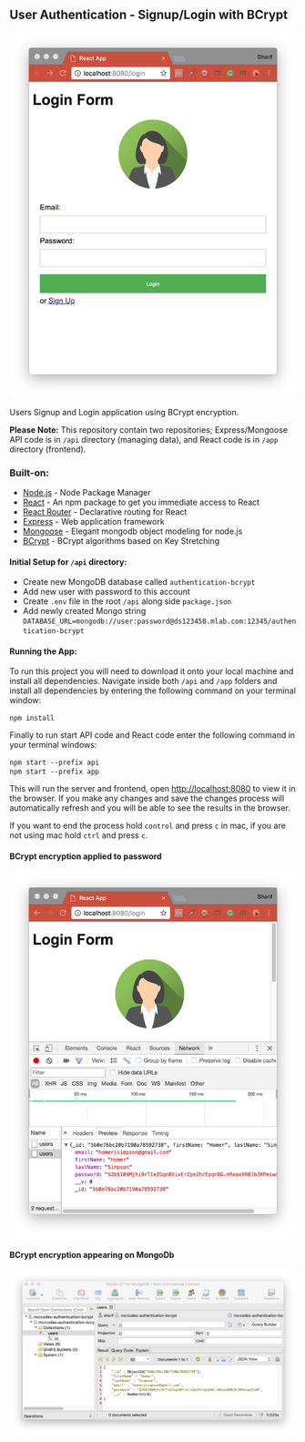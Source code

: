 ## User Authentication - Signup/Login with BCrypt

![Login](./app/src/img/Login.png)

Users Signup and Login application using BCrypt encryption.

<b>Please Note:</b> This repository contain two repositories; Express/Mongoose API code is in `/api` directory (managing data), and React code is in `/app` directory (frontend).

### Built-on:
- [Node.js](https://nodejs.org/en/) - Node Package Manager
- [React](https://facebook.github.io/react/) - An npm package to get you immediate access to React
- [React Router](https://reacttraining.com/react-router/) - Declarative routing for React
- [Express](http://expressjs.com/) - Web application framework
- [Mongoose](http://mongoosejs.com/) - Elegant mongodb object modeling for node.js
- [BCrypt](https://www.npmjs.com/package/bcrypt) - BCrypt algorithms based on Key Stretching

#### Initial Setup for `/api` directory:
- Create new MongoDB database called `authentication-bcrypt`
- Add new user with password to this account
- Create `.env` file in the root `/api` along side `package.json`
- Add newly created Mongo string `DATABASE_URL=mongodb://user:password@ds123450.mlab.com:12345/authentication-bcrypt`

#### Running the App:
To run this project you will need to download it onto your local machine and install all dependencies.
Navigate inside both `/api` and `/app` folders and install all dependencies by entering the following command on your terminal window:
```
npm install
```
Finally to run start API code and React code enter the following command in your terminal windows:
```
npm start --prefix api
npm start --prefix app
```
This will run the server and frontend, open [http://localhost:8080](http://localhost:8080) to view it in the browser. If you make any changes and save the changes process will automatically refresh and you will be able to see the results in the browser.

If you want to end the process hold `control` and press `c` in mac, if you are not using mac hold `ctrl` and press `c`.

#### BCrypt encryption applied to password
![Login](./app/src/img/Encryption.png)

#### BCrypt encryption appearing on MongoDb
![Login](./app/src/img/MongoDB.png)

